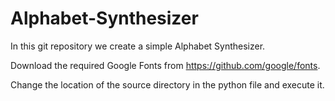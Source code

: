 # Alphabet-Synthesizer
In this git repository we create a simple Alphabet Synthesizer. 

Download the required Google Fonts from https://github.com/google/fonts. 

Change the location of the source directory in the python file and execute it. 
